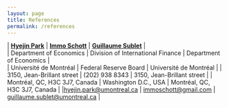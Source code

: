 ```yaml
---
layout: page
title: References
permalink: /references
---
```


<!--## Université de Montréal-->

| **[Hyejin Park](https://www.hyejinpark.net)** | **[Immo Schott](https://sites.google.com/site/immoschott/)** | **[Guillaume Sublet](https://guillaumesublet.github.io/)** |  
| Department of Economics  | Division of International Finance | Department of Economics  |   
| Université de Montréal  | Federal Reserve Board | Université de Montréal  | 
| 3150, Jean-Brillant street | (202) 938 8343 | 3150, Jean-Brillant street |
| Montréal, QC, H3C 3J7, Canada | Washington D.C., USA | Montréal, QC, H3C 3J7, Canada |
|[hyejin.park@umontreal.ca](hyejin.park@umontreal.ca) | [immoschott@gmail.com](immoschott@gmail.com) | [guillaume.sublet@umontreal.ca](guillaume.sublet@umontreal.ca) |
